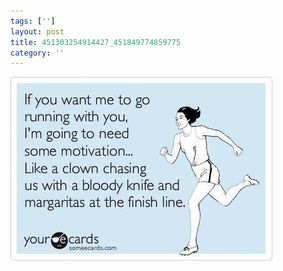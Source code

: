 ```yaml
---
tags: ['']
layout: post
title: 451303254914427_451849774859775
category: ''
---
```

![451303254914427_451849774859775](/uploads/2012-8-31-451303254914427_451849774859775.jpg)
